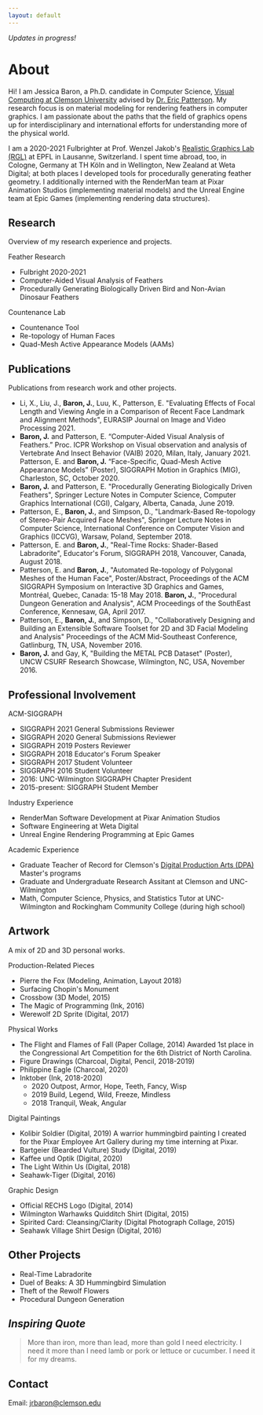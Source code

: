 ```yaml
---
layout: default
---
```


*Updates in progress!*

# About
Hi! I am Jessica Baron, a Ph.D. candidate in Computer Science, [Visual Computing at Clemson University](https://computing.clemson.edu/vcl/) advised by [Dr. Eric Patterson](https://people.cs.clemson.edu/~ekp/).
My research focus is on material modeling for rendering feathers in computer graphics.
I am passionate about the paths that the field of graphics opens up for interdisciplinary and international efforts for understanding more of the physical world.

I am a 2020-2021 Fulbrighter at Prof. Wenzel Jakob's [Realistic Graphics Lab (RGL)](http://rgl.epfl.ch) at EPFL in Lausanne, Switzerland.
I spent time abroad, too, in Cologne, Germany at TH Köln and in Wellington, New Zealand at Weta Digital; at both places I developed tools for procedurally generating feather geometry.
I additionally interned with the RenderMan team at Pixar Animation Studios (implementing material models) and the Unreal Engine team at Epic Games (implementing rendering data structures).

## Research
Overview of my research experience and projects.

Feather Research
- Fulbright 2020-2021
- Computer-Aided Visual Analysis of Feathers
- Procedurally Generating Biologically Driven Bird and Non-Avian Dinosaur Feathers

Countenance Lab
- Countenance Tool
- Re-topology of Human Faces
- Quad-Mesh Active Appearance Models (AAMs)

## Publications
Publications from research work and other projects.

- Li, X., Liu, J., **Baron, J.**, Luu, K., Patterson, E. "Evaluating Effects of Focal Length and Viewing Angle in a Comparison of Recent Face Landmark and Alignment Methods", EURASIP Journal on Image and Video Processing 2021.
- **Baron, J.** and Patterson, E. “Computer-Aided Visual Analysis of Feathers.” Proc. ICPR Workshop on Visual observation and analysis of Vertebrate And Insect Behavior (VAIB) 2020, Milan, Italy, January 2021.
Patterson, E. and **Baron, J.** “Face-Specific, Quad-Mesh Active Appearance Models” (Poster), SIGGRAPH Motion in Graphics (MIG), Charleston, SC, October 2020. 
- **Baron, J.** and Patterson, E. "Procedurally Generating Biologically Driven Feathers", Springer Lecture Notes in Computer Science, Computer Graphics International (CGI), Calgary, Alberta, Canada, June 2019.
- Patterson, E., **Baron, J.**, and Simpson, D., "Landmark-Based Re-topology of Stereo-Pair Acquired Face Meshes", Springer Lecture Notes in Computer Science, International Conference on Computer Vision and Graphics (ICCVG), Warsaw, Poland, September 2018.
- Patterson, E. and **Baron, J.**, "Real-Time Rocks: Shader-Based Labradorite", Educator's Forum, SIGGRAPH 2018, Vancouver, Canada, August 2018.
- Patterson, E. and **Baron, J.**, "Automated Re-topology of Polygonal Meshes of the Human Face", Poster/Abstract, Proceedings of the ACM SIGGRAPH Symposium on Interactive 3D Graphics and Games, Montréal, Quebec, Canada: 15-18 May 2018.
**Baron, J.**, "Procedural Dungeon Generation and Analysis",  ACM Proceedings of the SouthEast Conference, Kennesaw, GA, April 2017.
- Patterson, E., **Baron, J.**, and Simpson, D., "Collaboratively Designing and Building an Extensible Software Toolset for 2D and 3D Facial Modeling and Analysis" Proceedings of the ACM Mid-Southeast Conference, Gatlinburg, TN, USA, November 2016.
- **Baron, J.** and Gay, K, "Building the METAL PCB Dataset" (Poster),  UNCW CSURF Research Showcase, Wilmington, NC, USA, November 2016.


## Professional Involvement
ACM-SIGGRAPH
- SIGGRAPH 2021 General Submissions Reviewer
- SIGGRAPH 2020 General Submissions Reviewer
- SIGGRAPH 2019 Posters Reviewer
- SIGGRAPH 2018 Educator's Forum Speaker
- SIGGRAPH 2017 Student Volunteer
- SIGGRAPH 2016 Student Volunteer
- 2016: UNC-Wilmington SIGGRAPH Chapter President
- 2015-present: SIGGRAPH Student Member

Industry Experience
- RenderMan Software Development at Pixar Animation Studios
- Software Engineering at Weta Digital
- Unreal Engine Rendering Programming at Epic Games

Academic Experience
- Graduate Teacher of Record for Clemson's [Digital Production Arts (DPA)](https://www.cs.clemson.edu/dpa/) Master's programs
- Graduate and Undergraduate Research Assitant at Clemson and UNC-Wilmington
- Math, Computer Science, Physics, and Statistics Tutor at UNC-Wilmington and Rockingham Community College (during high school)


## Artwork
A mix of 2D and 3D personal works.

Production-Related Pieces
- Pierre the Fox (Modeling, Animation, Layout 2018)
- Surfacing Chopin's Monument
- Crossbow (3D Model, 2015)
- The Magic of Programming (Ink, 2016) 
- Werewolf 2D Sprite (Digital, 2017)

Physical Works
- The Flight and Flames of Fall (Paper Collage, 2014) Awarded 1st place in the Congressional Art Competition for the 6th District of North Carolina.
- Figure Drawings (Charcoal, Digital, Pencil, 2018-2019)
- Philippine Eagle (Charcoal, 2020)
- Inktober (Ink, 2018-2020)
    - 2020 Outpost, Armor, Hope, Teeth, Fancy, Wisp
    - 2019 Build, Legend, Wild, Freeze, Mindless
    - 2018 Tranquil, Weak, Angular

Digital Paintings
- Kolibir Soldier (Digital, 2019) A warrior hummingbird painting I created for the Pixar Employee Art Gallery during my time interning at Pixar.
- Bartgeier (Bearded Vulture) Study (Digital, 2019)
- Kaffee und Optik (Digital, 2020)
- The Light Within Us (Digital, 2018)
- Seahawk-Tiger (Digital, 2016)

Graphic Design
- Official RECHS Logo (Digital, 2014)
- Wilmington Warhawks Quidditch Shirt (Digital, 2015)
- Spirited Card: Cleansing/Clarity (Digital Photograph Collage, 2015)
- Seahawk Village Shirt Design (Digital, 2016)


## Other Projects
- Real-Time Labradorite
- Duel of Beaks: A 3D Hummingbird Simulation
- Theft of the Rewolf Flowers
- Procedural Dungeon Generation


## *Inspiring Quote*
> More than iron, more than lead, more than gold I need electricity.
> I need it more than I need lamb or pork or lettuce or cucumber.
> I need it for my dreams. 


## Contact
Email: jrbaron@clemson.edu


